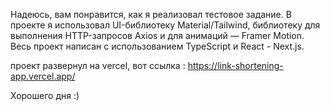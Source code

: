 Надеюсь, вам понравится, как я реализовал тестовое задание. В проекте я использовал UI-библиотеку Material/Tailwind, библиотеку для выполнения HTTP-запросов Axios и для анимаций — Framer Motion. Весь проект написан с использованием TypeScript и React - Next.js.


проект развернул на vercel, вот ссылка :  https://link-shortening-app.vercel.app/

Хорошего дня :)